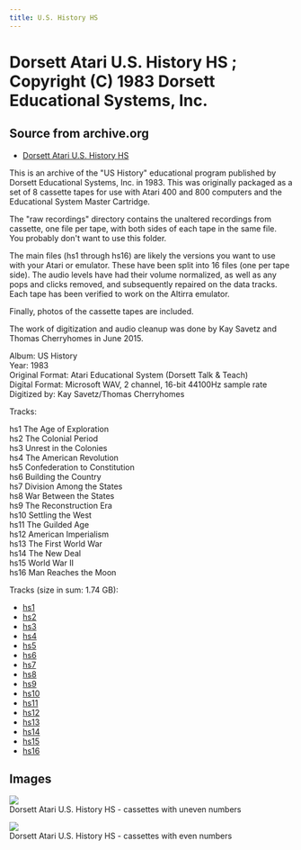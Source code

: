 ```yaml
---
title: U.S. History HS
---
```

# Dorsett Atari U.S. History HS ; Copyright (C) 1983 Dorsett Educational Systems, Inc.  
## Source from archive.org  
- [Dorsett Atari U.S. History HS](https://archive.org/details/DorsettAtariUSHistory)  
  
This is an archive of the "US History" educational program published by Dorsett Educational Systems, Inc. in 1983. This was originally packaged as a set of 8 cassette tapes for use with Atari 400 and 800 computers and the Educational System Master Cartridge.  
  
The "raw recordings" directory contains the unaltered recordings from cassette, one file per tape, with both sides of each tape in the same file. You probably don't want to use this folder.  
  
The main files (hs1 through hs16) are likely the versions you want to use with your Atari or emulator. These have been split into 16 files (one per tape side). The audio levels have had their volume normalized, as well as any pops and clicks removed, and subsequently repaired on the data tracks. Each tape has been verified to work on the Altirra emulator.  
  
Finally, photos of the cassette tapes are included.  
  
The work of digitization and audio cleanup was done by Kay Savetz and Thomas Cherryhomes in June 2015.  
  
Album: US History  
Year: 1983  
Original Format: Atari Educational System (Dorsett Talk & Teach)  
Digital Format: Microsoft WAV, 2 channel, 16-bit 44100Hz sample rate  
Digitized by: Kay Savetz/Thomas Cherryhomes  
  
Tracks:  
  
hs1	The Age of Exploration  
hs2	The Colonial Period  
hs3	Unrest in the Colonies  
hs4	The American Revolution  
hs5	Confederation to Constitution  
hs6	Building the Country  
hs7	Division Among the States  
hs8	War Between the States  
hs9	The Reconstruction Era  
hs10	Settling the West  
hs11	The Guilded Age  
hs12	American Imperialism  
hs13	The First World War  
hs14	The New Deal  
hs15	World War II  
hs16	Man Reaches the Moon  
  
Tracks (size in sum: 1.74 GB):  
  
- [hs1](http://data.atariwiki.org/FLAC/U.S._History/hs1.flac)  
- [hs2](http://data.atariwiki.org/FLAC/U.S._History/hs2.flac)  
- [hs3](http://data.atariwiki.org/FLAC/U.S._History/hs3.flac)  
- [hs4](http://data.atariwiki.org/FLAC/U.S._History/hs4.flac)  
- [hs5](http://data.atariwiki.org/FLAC/U.S._History/hs5.flac)  
- [hs6](http://data.atariwiki.org/FLAC/U.S._History/hs6.flac)  
- [hs7](http://data.atariwiki.org/FLAC/U.S._History/hs7.flac)  
- [hs8](http://data.atariwiki.org/FLAC/U.S._History/hs8.flac)  
- [hs9](http://data.atariwiki.org/FLAC/U.S._History/hs9.flac)  
- [hs10](http://data.atariwiki.org/FLAC/U.S._History/hs10.flac)  
- [hs11](http://data.atariwiki.org/FLAC/U.S._History/hs11.flac)  
- [hs12](http://data.atariwiki.org/FLAC/U.S._History/hs12.flac)  
- [hs13](http://data.atariwiki.org/FLAC/U.S._History/hs13.flac)  
- [hs14](http://data.atariwiki.org/FLAC/U.S._History/hs14.flac)  
- [hs15](http://data.atariwiki.org/FLAC/U.S._History/hs15.flac)  
- [hs16](http://data.atariwiki.org/FLAC/U.S._History/hs16.flac)  
## Images  
![](attachments/hsA_.jpg)  
Dorsett Atari U.S. History HS - cassettes with uneven numbers  
  
![](attachments/hsB_.jpg)  
Dorsett Atari U.S. History HS - cassettes with even numbers  
